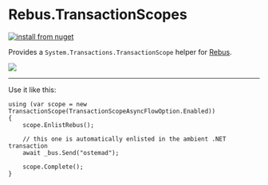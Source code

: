 # Rebus.TransactionScopes

[![install from nuget](https://img.shields.io/nuget/v/Rebus.TransactionScope.svg?style=flat-square)](https://www.nuget.org/packages/Rebus.TransactionScope)

Provides a `System.Transactions.TransactionScope` helper for [Rebus](https://github.com/rebus-org/Rebus).

![](https://raw.githubusercontent.com/rebus-org/Rebus/master/artwork/little_rebusbus2_copy-200x200.png)

---

Use it like this:

	using (var scope = new TransactionScope(TransactionScopeAsyncFlowOption.Enabled))
	{
		scope.EnlistRebus();

		// this one is automatically enlisted in the ambient .NET transaction
		await _bus.Send("ostemad");

		scope.Complete();
	}


